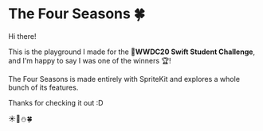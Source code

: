 # The Four Seasons 🍀

Hi there!

This is the playground I made for the **WWDC20 Swift Student Challenge**, and I'm happy to say I was one of the winners 🏆!

The Four Seasons is made entirely with SpriteKit and explores a whole bunch of its features.

Thanks for checking it out :D

☀️🍁⛄️🍀
